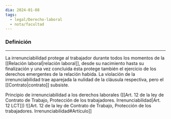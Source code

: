 ```yaml
---
dia: 2024-01-08
tags:
  - legal/Derecho-laboral
  - nota/facultad
---
```

### Definición
---
La irrenunciabilidad protege al trabajador durante todos los momentos de la [[Relación laboral|relación laboral]], desde su nacimiento hasta su finalización y una vez concluida ésta protege también el ejercicio de los derechos emergentes de la relación habida. La violación de la irrenunciabilidad trae aparejada la nulidad de la cláusula respectiva, pero el [[Contrato|contrato]] subsiste.

Principio de irrenunciabilidad a los derechos laborales ([[Art. 12 de la ley de Contrato de Trabajo, Protección de los trabajadores. Irrenunciabilidad|Art. 12 LCT]]) ![[Art. 12 de la ley de Contrato de Trabajo, Protección de los trabajadores. Irrenunciabilidad#Artículo]] 